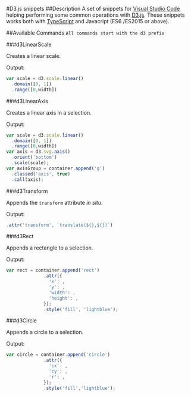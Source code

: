 #D3.js snippets
##Description
A set of snippets for [Visual Studio Code](https://code.visualstudio.com) helping performing some common operations with [D3.js](https://d3js.org/). These snippets works both with [TypeScript](http://www.typescriptlang.org/) and Javacript (ES6 /ES2015 or above).

##Available Commands
`All commands start with the d3 prefix`

###d3LinearScale

Creates a linear scale.

Output:
```javascript
var scale = d3.scale.linear()
  .domain([0, 1])
  .range([0,width])
```

###d3LinearAxis

Creates a linear axis in a selection.

Output:
```javascript
var scale = d3.scale.linear()
  .domain([0, 1])
  .range([0,width])
var axis = d3.svg.axis()
  .orient('bottom')
  .scale(scale);
var axisGroup = container.append('g')
  .classed('axis', true)
  .call(axis);
```
###d3Transform

Appends the `transform` attribute *in situ*.

Output:
```javascript
.attr('transform', `translate(${},${})`)
```
###d3Rect

Appends a rectangle to a selection.

Output:
```javascript
var rect = container.append('rect')
              .attr({
                'x': ,
                'y': ,
                'width': ,
                'height': ,
              });
              .style('fill', 'lightblue');
```
###d3Circle

Appends a circle to a selection.

Output:
```javascript
var circle = container.append('circle')
              .attr({
                'cx': ,
                'cy': ,
                'r': ,
              });
              .style('fill','lightblue');
```
